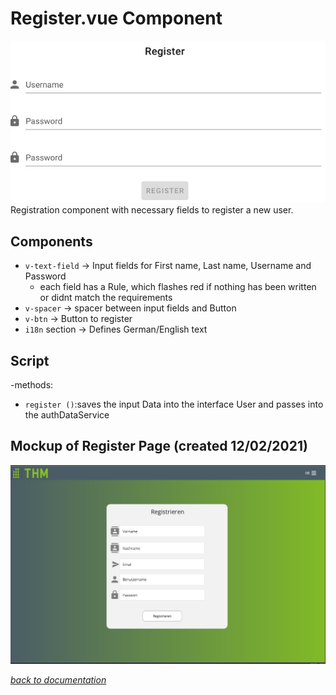 # Register.vue Component
![Room](../pictures/RegisterPage/Register.png)
Registration component with necessary fields to register a new user.
## Components
- `v-text-field` -> Input fields for First name, Last name, Username and Password
    - each field has a Rule, which flashes red if nothing has been written or didnt match the requirements    
- `v-spacer` -> spacer between input fields and Button
- `v-btn` -> Button to register
- `i18n` section -> Defines German/English text

## Script
-methods:
  - `register ()`:saves the input Data into the interface User and passes into the authDataService
## Mockup of Register Page (created 12/02/2021)
![Mockup of Register Page](../pictures/RegisterPage/Mockup_RegisterPage.png)

[_back to documentation_](../)

